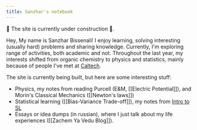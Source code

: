 ```yaml
---
title: Sanzhar's notebook
---
```

  🚧 The site is currently under construction 🚧. 
 
Hey, My name is Sanzhar Bissenali! I enjoy learning, solving interesting (usually hard) problems and sharing knowledge. Currently, I'm exploring range of activities, both academic and not. 
Throughout the last year, my interests shifted from organic chemistry to physics and statistics, mainly because of people I've met at [Caltech](https://web.mit.edu).

The site is currently being built, but here are some interesting stuff:
- Physics, my notes from reading Purcell (E&M, [[Electric Potential]]), and Morin's Classical Mechanics ([[Newton's laws]])
- Statistical learning ([[Bias-Variance Trade-off]]), my notes from [Intro to SL](https://www.statlearning.com)
- Essays or idea dumps (in russian), where I just talk about my life experiences ([[Zachem Ya Vedu Blog]]).